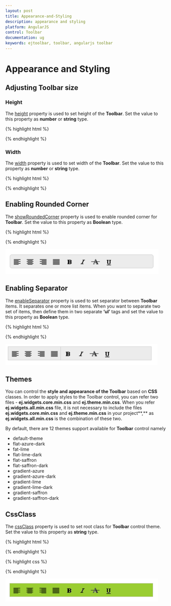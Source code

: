 ```yaml
---
layout: post
title: Appearance-and-Styling
description: appearance and styling 
platform: AngularJS
control: Toolbar
documentation: ug
keywords: ejtoolbar, toolbar, angularjs toolbar 
---
```


# Appearance and Styling 

## Adjusting Toolbar size

### Height

The [height](https://help.syncfusion.com/api/js/ejtoolbar#members:height) property is used to set height of the **Toolbar**. Set the value to this property as **number** or **string** type.

{% highlight html %}

<div id="toolbarcontent" ej-toolbar e-height="300">
</div>
    
{% endhighlight %}

### Width

The [width](https://help.syncfusion.com/api/js/ejtoolbar#members:width) property is used to set width of the **Toolbar**. Set the value to this property as **number** or **string** type.

{% highlight html %}

<div id="toolbarcontent" ej-toolbar e-width="300">
</div>

{% endhighlight %}

## Enabling Rounded Corner 

The [showRoundedCorner](https://help.syncfusion.com/api/js/ejtoolbar#members:showroundedcorner) property is used to enable rounded corner for **Toolbar**. Set the value to this property as **Boolean** type.


{% highlight html %}

 <div id="toolbarcontent" ej-toolbar e-width="300" e-showroundedcorner="true">
 </div>

{% endhighlight %}

![](Appearance-and-Styling_images/Appearance-and-Styling_img1.png)


## Enabling Separator 

The [enableSeparator](https://help.syncfusion.com/api/js/ejtoolbar#members:enableseparator) property is used to set separator between **Toolbar** items. It separates one or more list items. When you want to separate two set of items, then define them in two separate **‘ul’** tags and set the value to this property as **Boolean** type.

{% highlight html %}

<div id="toolbarcontent" ej-toolbar e-width="300" e-enableseparator="true">
</div>

{% endhighlight %}

![](Appearance-and-Styling_images/Appearance-and-Styling_img2.png)

## Themes

You can control the **style and appearance of the Toolbar** based on **CSS** classes. In order to apply styles to the Toolbar control, you can refer two files - **ej.widgets.core.min.css** and **ej.theme.min.css**. When you refer **ej.widgets.all.min.css** file, it is not necessary to include the files **ej.widgets.core.min.css** and **ej.theme.min.css** in your project**,** as **ej.widgets.all.min.css** is the combination of these two. 

By default, there are 12 themes support available for **Toolbar** control namely

* default-theme
* flat-azure-dark
* fat-lime
* flat-lime-dark
* flat-saffron
* flat-saffron-dark
* gradient-azure
* gradient-azure-dark
* gradient-lime
* gradient-lime-dark
* gradient-saffron
* gradient-saffron-dark

## CssClass 

The [cssClass](https://help.syncfusion.com/api/js/ejtoolbar#members:cssclass) property is used to set root class for **Toolbar** control theme. Set the value to this property as **string** type.

{% highlight html %}
      
<div id="toolbarcontent" ej-toolbar e-width="300" e-cssclass="gradient-lime">
</div>

{% endhighlight %}

{% highlight css %}

<style>
    .gradient-lime {
        background-color: yellowgreen;
    }
</style>

{% endhighlight %}

![](Appearance-and-Styling_images/Appearance-and-Styling_img3.png)